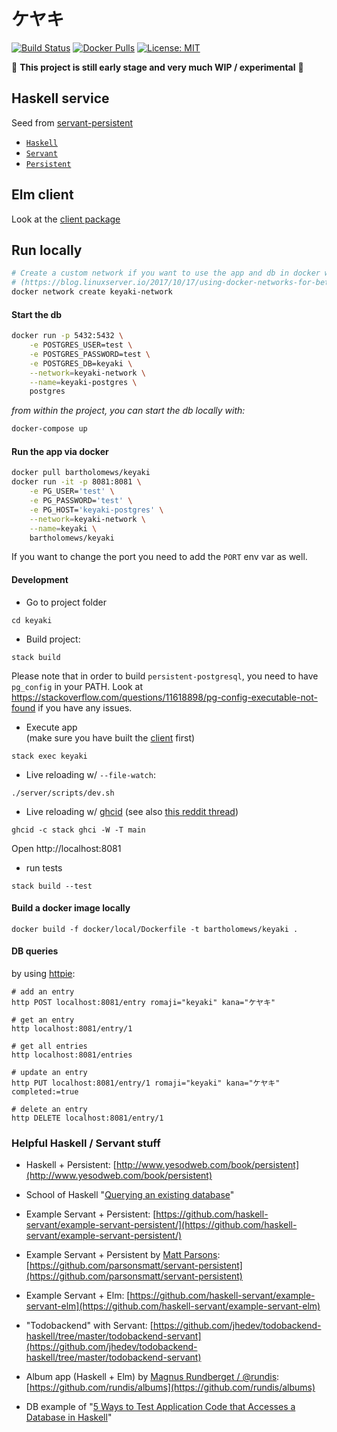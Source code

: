 # ケヤキ

[![Build Status](https://gitlab.com/bartholomews/keyaki/badges/master/pipeline.svg)](https://gitlab.com/bartholomews/keyaki/pipelines/latest)
[![Docker Pulls](https://img.shields.io/docker/pulls/bartholomews/keyaki)](https://hub.docker.com/r/bartholomews/keyaki)
[![License: MIT](https://img.shields.io/badge/License-MIT-brown.svg)](https://opensource.org/licenses/MIT)


🔧 **This project is still early stage and very much WIP / experimental** 🔧  

## Haskell service

Seed from [servant-persistent](https://github.com/parsonsmatt/servant-persistent)

+ [`Haskell`](https://www.haskell.org/)  
+ [`Servant`](http://haskell-servant.github.io/)  
+ [`Persistent`](https://hackage.haskell.org/package/persistent)

## Elm client

Look at the [client package](https://github.com/bartholomews/keyaki/tree/master/client)

## Run locally

```bash
# Create a custom network if you want to use the app and db in docker without docker-compose
# (https://blog.linuxserver.io/2017/10/17/using-docker-networks-for-better-inter-container-communication/)
docker network create keyaki-network
```

#### Start the db

```bash
docker run -p 5432:5432 \
    -e POSTGRES_USER=test \
    -e POSTGRES_PASSWORD=test \
    -e POSTGRES_DB=keyaki \
    --network=keyaki-network \
    --name=keyaki-postgres \
    postgres
```

*from within the project, you can start the db locally with:*

```bash
docker-compose up
``` 

#### Run the app via docker

```bash
docker pull bartholomews/keyaki
docker run -it -p 8081:8081 \
    -e PG_USER='test' \
    -e PG_PASSWORD='test' \
    -e PG_HOST='keyaki-postgres' \
    --network=keyaki-network \
    --name=keyaki \
    bartholomews/keyaki
```

If you want to change the port you need to add the `PORT` env var as well.

#### Development

- Go to project folder

``` shell
cd keyaki
```

- Build project:

``` shell
stack build
```

Please note that in order to build `persistent-postgresql`, you need to have `pg_config` in your PATH.
Look at https://stackoverflow.com/questions/11618898/pg-config-executable-not-found if you have any issues.

- Execute app  
(make sure you have built the [client](https://github.com/bartholomews/keyaki/tree/master/client) first)
``` shell
stack exec keyaki
```

- Live reloading w/ `--file-watch`:
```shell
./server/scripts/dev.sh
```

- Live reloading w/ [ghcid](https://github.com/ndmitchell/ghcid)
(see also [this reddit thread](https://www.reddit.com/r/haskell/comments/7e24nx/code_reloading/))

``` shell
ghcid -c stack ghci -W -T main
```

Open http://localhost:8081

- run tests

``` shell
stack build --test
```

#### Build a docker image locally

`docker build -f docker/local/Dockerfile -t bartholomews/keyaki .`

#### DB queries

by using [httpie](https://github.com/jkbrzt/httpie):

``` shell
# add an entry
http POST localhost:8081/entry romaji="keyaki" kana="ケヤキ"

# get an entry
http localhost:8081/entry/1

# get all entries
http localhost:8081/entries

# update an entry
http PUT localhost:8081/entry/1 romaji="keyaki" kana="ケヤキ" completed:=true

# delete an entry
http DELETE localhost:8081/entry/1
```

### Helpful Haskell / Servant stuff

- Haskell + Persistent: [http://www.yesodweb.com/book/persistent](http://www.yesodweb.com/book/persistent)

- School of Haskell "[Querying an existing database](https://www.schoolofhaskell.com/school/advanced-haskell/persistent-in-detail/existing-database)"

- Example Servant + Persistent: [https://github.com/haskell-servant/example-servant-persistent/](https://github.com/haskell-servant/example-servant-persistent/)

- Example Servant + Persistent by [Matt Parsons](https://github.com/parsonsmatt/): [https://github.com/parsonsmatt/servant-persistent](https://github.com/parsonsmatt/servant-persistent)

- Example Servant + Elm: [https://github.com/haskell-servant/example-servant-elm](https://github.com/haskell-servant/example-servant-elm)

- "Todobackend" with Servant: [https://github.com/jhedev/todobackend-haskell/tree/master/todobackend-servant](https://github.com/jhedev/todobackend-haskell/tree/master/todobackend-servant)

- Album app (Haskell + Elm) by [Magnus Rundberget / @rundis](https://github.com/rundis): [https://github.com/rundis/albums](https://github.com/rundis/albums)

- DB example of "[5 Ways to Test Application Code that Accesses a Database in Haskell](https://github.com/cdepillabout/testing-code-that-accesses-db-in-haskell/)" 
